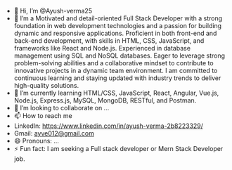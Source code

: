 - 👋 Hi, I’m @Ayush-verma25
- 👀 I’m a Motivated and detail-oriented Full Stack Developer with a strong foundation in web development technologies and a passion for building dynamic and responsive applications. Proficient in both front-end and back-end development, with skills in HTML, CSS, JavaScript, and frameworks like React and Node.js. Experienced in database management using SQL and NoSQL databases. Eager to leverage strong problem-solving abilities and a collaborative mindset to contribute to innovative projects in a dynamic team environment. I am committed to continuous learning and staying updated with industry trends to deliver high-quality solutions.
- 🌱 I’m currently learning HTML/CSS, JavaScript, React, Angular, Vue.js, Node.js, Express.js, MySQL, MongoDB, RESTful, and Postman.
- 💞️ I’m looking to collaborate on ...
- 📫 How to reach me
- LinkedIn: https://www.linkedin.com/in/ayush-verma-2b8223329/
- Gmail: ayve012@gmail.com
- 😄 Pronouns: ...
- ⚡ Fun fact: I am seeking a Full stack developer or Mern Stack Developer job.

<!---
Ayush-verma25/Ayush-verma25 is a ✨ special ✨ repository because its `README.md` (this file) appears on your GitHub profile.
You can click the Preview link to take a look at your changes.
--->
